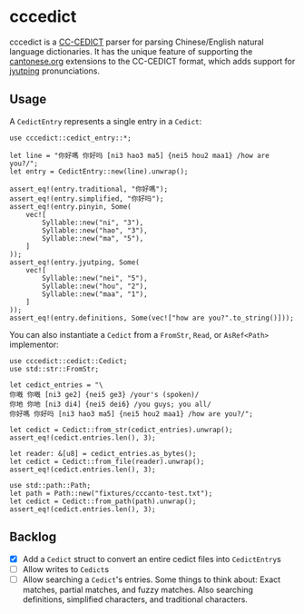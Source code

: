 # cccedict

cccedict is a [ CC-CEDICT](https://cc-cedict.org/wiki/format:syntax) parser for parsing
Chinese/English natural language dictionaries. It has the unique feature of supporting the
[cantonese.org](https://cantonese.org/) extensions to the CC-CEDICT format, which adds support
for [jyutping](https://en.wikipedia.org/wiki/Jyutping) pronunciations.

## Usage

A `CedictEntry` represents a single entry in a `Cedict`:

```
use cccedict::cedict_entry::*;

let line = "你好嗎 你好吗 [ni3 hao3 ma5] {nei5 hou2 maa1} /how are you?/";
let entry = CedictEntry::new(line).unwrap();

assert_eq!(entry.traditional, "你好嗎");
assert_eq!(entry.simplified, "你好吗");
assert_eq!(entry.pinyin, Some(
    vec![
        Syllable::new("ni", "3"),
        Syllable::new("hao", "3"),
        Syllable::new("ma", "5"),
    ]
));
assert_eq!(entry.jyutping, Some(
    vec![
        Syllable::new("nei", "5"),
        Syllable::new("hou", "2"),
        Syllable::new("maa", "1"),
    ]
));
assert_eq!(entry.definitions, Some(vec!["how are you?".to_string()]));
```

You can also instantiate a `Cedict` from a `FromStr`, `Read`, or `AsRef<Path>` implementor:

```
use cccedict::cedict::Cedict;
use std::str::FromStr;

let cedict_entries = "\
你嘅 你嘅 [ni3 ge2] {nei5 ge3} /your's (spoken)/
你地 你地 [ni3 di4] {nei5 dei6} /you guys; you all/
你好嗎 你好吗 [ni3 hao3 ma5] {nei5 hou2 maa1} /how are you?/";

let cedict = Cedict::from_str(cedict_entries).unwrap();
assert_eq!(cedict.entries.len(), 3);

let reader: &[u8] = cedict_entries.as_bytes();
let cedict = Cedict::from_file(reader).unwrap();
assert_eq!(cedict.entries.len(), 3);

use std::path::Path;
let path = Path::new("fixtures/cccanto-test.txt");
let cedict = Cedict::from_path(path).unwrap();
assert_eq!(cedict.entries.len(), 3);
```


## Backlog

- [x] Add a `Cedict` struct to convert an entire cedict files into `CedictEntry`s
- [ ] Allow writes to `Cedict`s
- [ ] Allow searching a `Cedict`'s entries. Some things to think about:
        Exact matches, partial matches, and fuzzy matches. Also searching definitions, simplified
        characters, and traditional characters.
